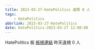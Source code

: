```yaml
---
title: 2023-03-27-HatePolitics 違規 0 人
tags:
    - HatePolitics
abbrlink: 2023-03-27-HatePolitics
date: HatePolitics-2023-03-27 12:00:00
---
```

HatePolitics 板 [板規連結](https://www.ptt.cc/bbs/HatePolitics/M.1617115262.A.D60.html)
昨天違規 0 人
